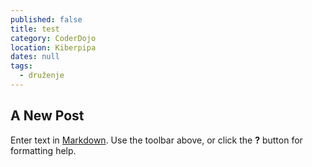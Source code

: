```yaml
---
published: false
title: test
category: CoderDojo
location: Kiberpipa
dates: null
tags: 
  - druženje
---
```


## A New Post

Enter text in [Markdown](http://daringfireball.net/projects/markdown/). Use the toolbar above, or click the **?** button for formatting help.
